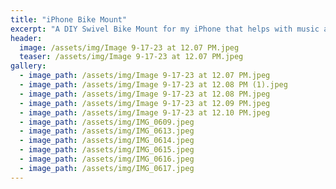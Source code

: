 ```yaml
---
title: "iPhone Bike Mount"
excerpt: "A DIY Swivel Bike Mount for my iPhone that helps with music and directions"
header:
  image: /assets/img/Image 9-17-23 at 12.07 PM.jpeg
  teaser: /assets/img/Image 9-17-23 at 12.07 PM.jpeg
gallery:
  - image_path: /assets/img/Image 9-17-23 at 12.07 PM.jpeg
  - image_path: /assets/img/Image 9-17-23 at 12.08 PM (1).jpeg
  - image_path: /assets/img/Image 9-17-23 at 12.08 PM.jpeg
  - image_path: /assets/img/Image 9-17-23 at 12.09 PM.jpeg
  - image_path: /assets/img/Image 9-17-23 at 12.10 PM.jpeg
  - image_path: /assets/img/IMG_0609.jpeg
  - image_path: /assets/img/IMG_0613.jpeg
  - image_path: /assets/img/IMG_0614.jpeg
  - image_path: /assets/img/IMG_0615.jpeg
  - image_path: /assets/img/IMG_0616.jpeg
  - image_path: /assets/img/IMG_0617.jpeg
---
```

